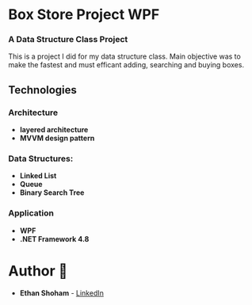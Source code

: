 # Box Store Project WPF
### A Data Structure Class Project

This is a project I did for my data structure class.
Main objective was to make the fastest and must efficant adding, searching and buying boxes.

## Technologies
 
### Architecture
- **layered architecture**
- **MVVM design pattern**

### Data Structures:
- **Linked List**
- **Queue**
- **Binary Search Tree**

### Application
- **WPF**
- **.NET Framework 4.8**


# Author 📝

-   **Ethan Shoham** - [LinkedIn](https://www.linkedin.com/in/ethan-shoham-13a40050/)
